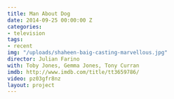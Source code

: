 ```yaml
---
title: Man About Dog
date: 2014-09-25 00:00:00 Z
categories:
- television
tags:
- recent
img: "/uploads/shaheen-baig-casting-marvellous.jpg"
director: Julian Farino
with: Toby Jones, Gemma Jones, Tony Curran
imdb: http://www.imdb.com/title/tt3659786/
video: pz03gfr8nz
layout: project
---
```


